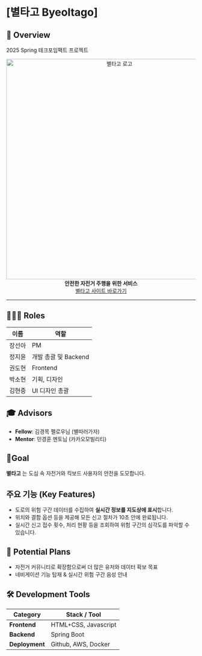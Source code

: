 # [별타고 Byeoltago]
 ## 📌 Overview
 2025 Spring 테크포임팩트 프로젝트
 <p align="center">
<img width="586" alt="별타고 로고" src="./frontend/imgs/logo.png" />
<b>안전한 자전거 주행을 위한 서비스</b><br>
<a href="https://jiy0-0nv.github.io/project-byeoltago/frontend/">별타고 사이트 바로가기</a>

---
## 🧑‍🤝‍🧑 Roles 
 | 이름   | 역할     |
| ------ | -------- |
| 장선아 | PM       | 
| 정지윤 | 개발 총괄 및 Backend   | 
| 권도현 | Frontend | 
| 박소현 | 기획, 디자인  |
| 김현중 | UI 디자인 총괄   | 

## 🎓 Advisors
- **Fellow**: 김경목 펠로우님 (별따러가자)
- **Mentor**: 민경훈 멘토님 (카카오모빌리티)

## 🎯Goal 
 **별타고** 는 도심 속 자전거와 킥보드 사용자의 안전을 도모합니다. 

## 주요 기능 (Key Features)
- 도로의 위험 구간 데이터를 수집하여 **실시간 정보를 지도상에 표시**합니다.
- 위치와 결함 옵션 등을 제공해 모든 신고 절차가 10초 안에 완료됩니다.
- 실시간 신고 접수 횟수, 처리 현황 등을 조회하여 위험 구간의 심각도를 파악할 수 있습니다. 

## 📌 Potential Plans 
- 자전거 커뮤니티로 확장함으로써 더 많은 유저와 데이터 확보 목표 
- 네비게이션 기능 탑재 & 실시간 위험 구간 음성 안내

## 🛠 Development Tools 

| Category   | Stack / Tool |
|------------|--------------|
| **Frontend** | HTML+CSS, Javascript  |
| **Backend** | Spring Boot |
| **Deployment** | Github, AWS, Docker|


